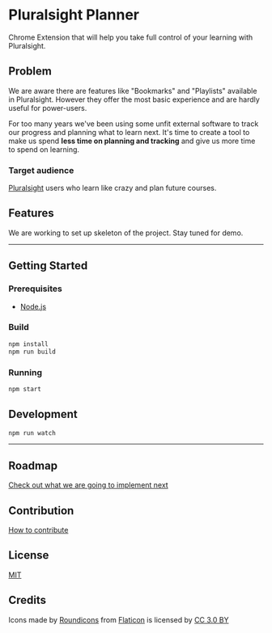 # Pluralsight Planner

Chrome Extension that will help you take full control of your
learning with Pluralsight.

<!-- TODO: link to demo -->
<!-- TODO: screenshot -->

## Problem

We are aware there are features like "Bookmarks" and "Playlists"
available in Pluralsight. However they offer the most basic experience
and are hardly useful for power-users.

For too many years we've been using some unfit external software
to track our progress and planning what to learn next. It's time
to create a tool to make us spend **less time on planning and
tracking** and give us more time to spend on learning.

### Target audience

[Pluralsight](https://pluralsight.com) users who learn like crazy
and plan future courses.

## Features

We are working to set up skeleton of the project.
Stay tuned for demo.

---

## Getting Started

### Prerequisites

- [Node.js](https://nodejs.org/en/download/)

### Build

```bash
npm install
npm run build
```

### Running

```bash
npm start
```

## Development

```bash
npm run watch
```

---

## Roadmap

[Check out what we are going to implement next](docs/ROADMAP.md)

## Contribution

[How to contribute](docs/CONTRIBUTING.md)

## License

[MIT](docs/LICENSE)

## Credits

Icons made by [Roundicons](http://www.flaticon.com/authors/roundicons) from [Flaticon](http://www.flaticon.com) is licensed by [CC 3.0 BY](http://creativecommons.org/licenses/by/3.0/)